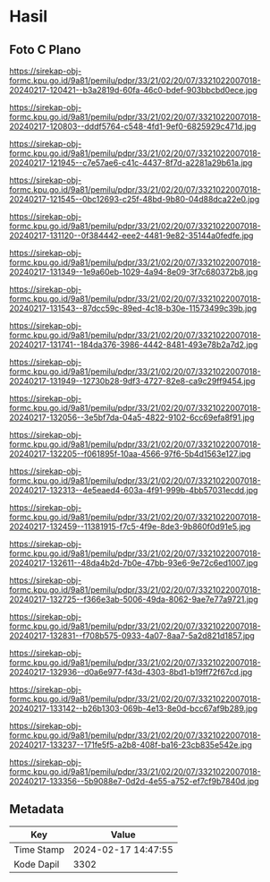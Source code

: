 # Hasil

## Foto C Plano

https://sirekap-obj-formc.kpu.go.id/9a81/pemilu/pdpr/33/21/02/20/07/3321022007018-20240217-120421--b3a2819d-60fa-46c0-bdef-903bbcbd0ece.jpg

https://sirekap-obj-formc.kpu.go.id/9a81/pemilu/pdpr/33/21/02/20/07/3321022007018-20240217-120803--dddf5764-c548-4fd1-9ef0-6825929c471d.jpg

https://sirekap-obj-formc.kpu.go.id/9a81/pemilu/pdpr/33/21/02/20/07/3321022007018-20240217-121945--c7e57ae6-c41c-4437-8f7d-a2281a29b61a.jpg

https://sirekap-obj-formc.kpu.go.id/9a81/pemilu/pdpr/33/21/02/20/07/3321022007018-20240217-121545--0bc12693-c25f-48bd-9b80-04d88dca22e0.jpg

https://sirekap-obj-formc.kpu.go.id/9a81/pemilu/pdpr/33/21/02/20/07/3321022007018-20240217-131120--0f384442-eee2-4481-9e82-35144a0fedfe.jpg

https://sirekap-obj-formc.kpu.go.id/9a81/pemilu/pdpr/33/21/02/20/07/3321022007018-20240217-131349--1e9a60eb-1029-4a94-8e09-3f7c680372b8.jpg

https://sirekap-obj-formc.kpu.go.id/9a81/pemilu/pdpr/33/21/02/20/07/3321022007018-20240217-131543--87dcc59c-89ed-4c18-b30e-11573499c39b.jpg

https://sirekap-obj-formc.kpu.go.id/9a81/pemilu/pdpr/33/21/02/20/07/3321022007018-20240217-131741--184da376-3986-4442-8481-493e78b2a7d2.jpg

https://sirekap-obj-formc.kpu.go.id/9a81/pemilu/pdpr/33/21/02/20/07/3321022007018-20240217-131949--12730b28-9df3-4727-82e8-ca9c29ff9454.jpg

https://sirekap-obj-formc.kpu.go.id/9a81/pemilu/pdpr/33/21/02/20/07/3321022007018-20240217-132056--3e5bf7da-04a5-4822-9102-6cc69efa8f91.jpg

https://sirekap-obj-formc.kpu.go.id/9a81/pemilu/pdpr/33/21/02/20/07/3321022007018-20240217-132205--f061895f-10aa-4566-97f6-5b4d1563e127.jpg

https://sirekap-obj-formc.kpu.go.id/9a81/pemilu/pdpr/33/21/02/20/07/3321022007018-20240217-132313--4e5eaed4-603a-4f91-999b-4bb57031ecdd.jpg

https://sirekap-obj-formc.kpu.go.id/9a81/pemilu/pdpr/33/21/02/20/07/3321022007018-20240217-132459--11381915-f7c5-4f9e-8de3-9b860f0d91e5.jpg

https://sirekap-obj-formc.kpu.go.id/9a81/pemilu/pdpr/33/21/02/20/07/3321022007018-20240217-132611--48da4b2d-7b0e-47bb-93e6-9e72c6ed1007.jpg

https://sirekap-obj-formc.kpu.go.id/9a81/pemilu/pdpr/33/21/02/20/07/3321022007018-20240217-132725--f366e3ab-5006-49da-8062-9ae7e77a9721.jpg

https://sirekap-obj-formc.kpu.go.id/9a81/pemilu/pdpr/33/21/02/20/07/3321022007018-20240217-132831--f708b575-0933-4a07-8aa7-5a2d821d1857.jpg

https://sirekap-obj-formc.kpu.go.id/9a81/pemilu/pdpr/33/21/02/20/07/3321022007018-20240217-132936--d0a6e977-f43d-4303-8bd1-b19ff72f67cd.jpg

https://sirekap-obj-formc.kpu.go.id/9a81/pemilu/pdpr/33/21/02/20/07/3321022007018-20240217-133142--b26b1303-069b-4e13-8e0d-bcc67af9b289.jpg

https://sirekap-obj-formc.kpu.go.id/9a81/pemilu/pdpr/33/21/02/20/07/3321022007018-20240217-133237--171fe5f5-a2b8-408f-ba16-23cb835e542e.jpg

https://sirekap-obj-formc.kpu.go.id/9a81/pemilu/pdpr/33/21/02/20/07/3321022007018-20240217-133356--5b9088e7-0d2d-4e55-a752-ef7cf9b7840d.jpg


## Metadata

| Key        | Value               |
| ---------- | ------------------- |
| Time Stamp | 2024-02-17 14:47:55 |
| Kode Dapil | 3302                |



